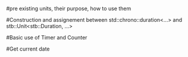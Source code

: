 #pre existing units, their purpose, how to use them


#Construction and assignement between std::chrono::duration<...> and stb::Unit<stb::Duration, ...>


#Basic use of Timer and Counter


#Get current date
